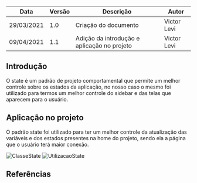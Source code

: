 | Data | Versão | Descrição | Autor |
|------|--------|-----------|-------|
| 29/03/2021 | 1.0 | Criação do documento | Victor Levi |
| 09/04/2021 | 1.1 | Adição da introdução e aplicação no projeto | Victor Levi |

## Introdução
O state é um padrão de projeto comportamental que permite um melhor controle sobre os estados da aplicação, no nosso caso o mesmo foi utilizado para termos um melhor controle do sidebar e das telas que aparecem para o usuário.

## Aplicação no projeto

O padrão state foi utilizado para ter um melhor controle da atualização das variáveis e dos estados presentes na home do projeto, sendo ela a página que o usuário terá maior conexão.

![ClasseState]('./images/classe_state.png')
![UtilizacaoState]('./images/utilizacao_state.png')


##

## Referências

